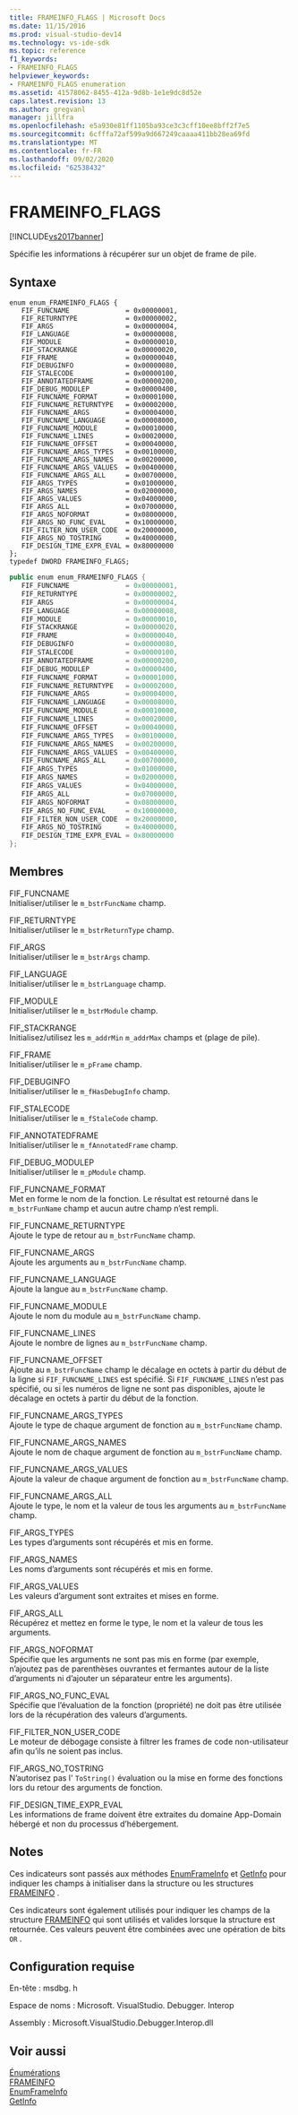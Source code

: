 ```yaml
---
title: FRAMEINFO_FLAGS | Microsoft Docs
ms.date: 11/15/2016
ms.prod: visual-studio-dev14
ms.technology: vs-ide-sdk
ms.topic: reference
f1_keywords:
- FRAMEINFO_FLAGS
helpviewer_keywords:
- FRAMEINFO_FLAGS enumeration
ms.assetid: 41578062-8455-412a-9d8b-1e1e9dc8d52e
caps.latest.revision: 13
ms.author: gregvanl
manager: jillfra
ms.openlocfilehash: e5a930e81ff1105ba93ce3c3cff10ee8bff2f7e5
ms.sourcegitcommit: 6cfffa72af599a9d667249caaaa411bb28ea69fd
ms.translationtype: MT
ms.contentlocale: fr-FR
ms.lasthandoff: 09/02/2020
ms.locfileid: "62538432"
---
```

# <a name="frameinfo_flags"></a>FRAMEINFO_FLAGS
[!INCLUDE[vs2017banner](../../../includes/vs2017banner.md)]

Spécifie les informations à récupérer sur un objet de frame de pile.  
  
## <a name="syntax"></a>Syntaxe  
  
```cpp#  
enum enum_FRAMEINFO_FLAGS {  
   FIF_FUNCNAME              = 0x00000001,  
   FIF_RETURNTYPE            = 0x00000002,  
   FIF_ARGS                  = 0x00000004,  
   FIF_LANGUAGE              = 0x00000008,  
   FIF_MODULE                = 0x00000010,  
   FIF_STACKRANGE            = 0x00000020,  
   FIF_FRAME                 = 0x00000040,  
   FIF_DEBUGINFO             = 0x00000080,  
   FIF_STALECODE             = 0x00000100,  
   FIF_ANNOTATEDFRAME        = 0x00000200,  
   FIF_DEBUG_MODULEP         = 0x00000400,  
   FIF_FUNCNAME_FORMAT       = 0x00001000,  
   FIF_FUNCNAME_RETURNTYPE   = 0x00002000,  
   FIF_FUNCNAME_ARGS         = 0x00004000,  
   FIF_FUNCNAME_LANGUAGE     = 0x00008000,  
   FIF_FUNCNAME_MODULE       = 0x00010000,  
   FIF_FUNCNAME_LINES        = 0x00020000,  
   FIF_FUNCNAME_OFFSET       = 0x00040000,  
   FIF_FUNCNAME_ARGS_TYPES   = 0x00100000,  
   FIF_FUNCNAME_ARGS_NAMES   = 0x00200000,  
   FIF_FUNCNAME_ARGS_VALUES  = 0x00400000,  
   FIF_FUNCNAME_ARGS_ALL     = 0x00700000,  
   FIF_ARGS_TYPES            = 0x01000000,  
   FIF_ARGS_NAMES            = 0x02000000,  
   FIF_ARGS_VALUES           = 0x04000000,  
   FIF_ARGS_ALL              = 0x07000000,  
   FIF_ARGS_NOFORMAT         = 0x08000000,  
   FIF_ARGS_NO_FUNC_EVAL     = 0x10000000,  
   FIF_FILTER_NON_USER_CODE  = 0x20000000,  
   FIF_ARGS_NO_TOSTRING      = 0x40000000,  
   FIF_DESIGN_TIME_EXPR_EVAL = 0x80000000  
};  
typedef DWORD FRAMEINFO_FLAGS;  
```  
  
```csharp  
public enum enum_FRAMEINFO_FLAGS {  
   FIF_FUNCNAME              = 0x00000001,  
   FIF_RETURNTYPE            = 0x00000002,  
   FIF_ARGS                  = 0x00000004,  
   FIF_LANGUAGE              = 0x00000008,  
   FIF_MODULE                = 0x00000010,  
   FIF_STACKRANGE            = 0x00000020,  
   FIF_FRAME                 = 0x00000040,  
   FIF_DEBUGINFO             = 0x00000080,  
   FIF_STALECODE             = 0x00000100,  
   FIF_ANNOTATEDFRAME        = 0x00000200,  
   FIF_DEBUG_MODULEP         = 0x00000400,  
   FIF_FUNCNAME_FORMAT       = 0x00001000,  
   FIF_FUNCNAME_RETURNTYPE   = 0x00002000,  
   FIF_FUNCNAME_ARGS         = 0x00004000,  
   FIF_FUNCNAME_LANGUAGE     = 0x00008000,  
   FIF_FUNCNAME_MODULE       = 0x00010000,  
   FIF_FUNCNAME_LINES        = 0x00020000,  
   FIF_FUNCNAME_OFFSET       = 0x00040000,  
   FIF_FUNCNAME_ARGS_TYPES   = 0x00100000,  
   FIF_FUNCNAME_ARGS_NAMES   = 0x00200000,  
   FIF_FUNCNAME_ARGS_VALUES  = 0x00400000,  
   FIF_FUNCNAME_ARGS_ALL     = 0x00700000,  
   FIF_ARGS_TYPES            = 0x01000000,  
   FIF_ARGS_NAMES            = 0x02000000,  
   FIF_ARGS_VALUES           = 0x04000000,  
   FIF_ARGS_ALL              = 0x07000000,  
   FIF_ARGS_NOFORMAT         = 0x08000000,  
   FIF_ARGS_NO_FUNC_EVAL     = 0x10000000,  
   FIF_FILTER_NON_USER_CODE  = 0x20000000,  
   FIF_ARGS_NO_TOSTRING      = 0x40000000,  
   FIF_DESIGN_TIME_EXPR_EVAL = 0x80000000  
};  
```  
  
## <a name="members"></a>Membres  
 FIF_FUNCNAME  
 Initialiser/utiliser le `m_bstrFuncName` champ.  
  
 FIF_RETURNTYPE  
 Initialiser/utiliser le `m_bstrReturnType` champ.  
  
 FIF_ARGS  
 Initialiser/utiliser le `m_bstrArgs` champ.  
  
 FIF_LANGUAGE  
 Initialiser/utiliser le `m_bstrLanguage` champ.  
  
 FIF_MODULE  
 Initialiser/utiliser le `m_bstrModule` champ.  
  
 FIF_STACKRANGE  
 Initialisez/utilisez les `m_addrMin` `m_addrMax` champs et (plage de pile).  
  
 FIF_FRAME  
 Initialiser/utiliser le `m_pFrame` champ.  
  
 FIF_DEBUGINFO  
 Initialiser/utiliser le `m_fHasDebugInfo` champ.  
  
 FIF_STALECODE  
 Initialiser/utiliser le `m_fStaleCode` champ.  
  
 FIF_ANNOTATEDFRAME  
 Initialiser/utiliser le `m_fAnnotatedFrame` champ.  
  
 FIF_DEBUG_MODULEP  
 Initialiser/utiliser le `m_pModule` champ.  
  
 FIF_FUNCNAME_FORMAT  
 Met en forme le nom de la fonction. Le résultat est retourné dans le `m_bstrFunName` champ et aucun autre champ n’est rempli.  
  
 FIF_FUNCNAME_RETURNTYPE  
 Ajoute le type de retour au `m_bstrFuncName` champ.  
  
 FIF_FUNCNAME_ARGS  
 Ajoute les arguments au `m_bstrFuncName` champ.  
  
 FIF_FUNCNAME_LANGUAGE  
 Ajoute la langue au `m_bstrFuncName` champ.  
  
 FIF_FUNCNAME_MODULE  
 Ajoute le nom du module au `m_bstrFuncName` champ.  
  
 FIF_FUNCNAME_LINES  
 Ajoute le nombre de lignes au `m_bstrFuncName` champ.  
  
 FIF_FUNCNAME_OFFSET  
 Ajoute au `m_bstrFuncName` champ le décalage en octets à partir du début de la ligne si `FIF_FUNCNAME_LINES` est spécifié. Si `FIF_FUNCNAME_LINES` n’est pas spécifié, ou si les numéros de ligne ne sont pas disponibles, ajoute le décalage en octets à partir du début de la fonction.  
  
 FIF_FUNCNAME_ARGS_TYPES  
 Ajoute le type de chaque argument de fonction au `m_bstrFuncName` champ.  
  
 FIF_FUNCNAME_ARGS_NAMES  
 Ajoute le nom de chaque argument de fonction au `m_bstrFuncName` champ.  
  
 FIF_FUNCNAME_ARGS_VALUES  
 Ajoute la valeur de chaque argument de fonction au `m_bstrFuncName` champ.  
  
 FIF_FUNCNAME_ARGS_ALL  
 Ajoute le type, le nom et la valeur de tous les arguments au `m_bstrFuncName` champ.  
  
 FIF_ARGS_TYPES  
 Les types d’arguments sont récupérés et mis en forme.  
  
 FIF_ARGS_NAMES  
 Les noms d’arguments sont récupérés et mis en forme.  
  
 FIF_ARGS_VALUES  
 Les valeurs d’argument sont extraites et mises en forme.  
  
 FIF_ARGS_ALL  
 Récupérez et mettez en forme le type, le nom et la valeur de tous les arguments.  
  
 FIF_ARGS_NOFORMAT  
 Spécifie que les arguments ne sont pas mis en forme (par exemple, n’ajoutez pas de parenthèses ouvrantes et fermantes autour de la liste d’arguments ni d’ajouter un séparateur entre les arguments).  
  
 FIF_ARGS_NO_FUNC_EVAL  
 Spécifie que l’évaluation de la fonction (propriété) ne doit pas être utilisée lors de la récupération des valeurs d’arguments.  
  
 FIF_FILTER_NON_USER_CODE  
 Le moteur de débogage consiste à filtrer les frames de code non-utilisateur afin qu’ils ne soient pas inclus.  
  
 FIF_ARGS_NO_TOSTRING  
 N’autorisez pas l' `ToString()` évaluation ou la mise en forme des fonctions lors du retour des arguments de fonction.  
  
 FIF_DESIGN_TIME_EXPR_EVAL  
 Les informations de frame doivent être extraites du domaine App-Domain hébergé et non du processus d’hébergement.  
  
## <a name="remarks"></a>Notes  
 Ces indicateurs sont passés aux méthodes [EnumFrameInfo](../../../extensibility/debugger/reference/idebugthread2-enumframeinfo.md) et [GetInfo](../../../extensibility/debugger/reference/idebugstackframe2-getinfo.md) pour indiquer les champs à initialiser dans la structure ou les structures [FRAMEINFO](../../../extensibility/debugger/reference/frameinfo.md) .  
  
 Ces indicateurs sont également utilisés pour indiquer les champs de la structure [FRAMEINFO](../../../extensibility/debugger/reference/frameinfo.md) qui sont utilisés et valides lorsque la structure est retournée. Ces valeurs peuvent être combinées avec une opération de bits `OR` .  
  
## <a name="requirements"></a>Configuration requise  
 En-tête : msdbg. h  
  
 Espace de noms : Microsoft. VisualStudio. Debugger. Interop  
  
 Assembly : Microsoft.VisualStudio.Debugger.Interop.dll  
  
## <a name="see-also"></a>Voir aussi  
 [Énumérations](../../../extensibility/debugger/reference/enumerations-visual-studio-debugging.md)   
 [FRAMEINFO](../../../extensibility/debugger/reference/frameinfo.md)   
 [EnumFrameInfo](../../../extensibility/debugger/reference/idebugthread2-enumframeinfo.md)   
 [GetInfo](../../../extensibility/debugger/reference/idebugstackframe2-getinfo.md)
